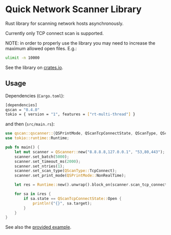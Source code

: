 # Quick Network Scanner Library

Rust library for scanning network hosts asynchronously.

Currently only TCP connect scan is supported.

NOTE: in order to properly use the library you may need to increase the maximum
allowed open files. E.g.:

```bash
ulimit -n 10000
```

See the library on [crates.io](https://crates.io/crates/qscan).

## Usage

Dependencies (`Cargo.toml`):

```bash
[dependencies]
qscan = "0.4.0"
tokio = { version = "1", features = ["rt-multi-thread"] }
```

and then (`src/main.rs`):

```rust
use qscan::qscanner::{QSPrintMode, QScanTcpConnectState, QScanType, QScanner};
use tokio::runtime::Runtime;

pub fn main() {
    let mut scanner = QScanner::new("8.8.8.8,127.0.0.1", "53,80,443");
    scanner.set_batch(5000);
    scanner.set_timeout_ms(2000);
    scanner.set_ntries(1);
    scanner.set_scan_type(QScanType::TcpConnect);
    scanner.set_print_mode(QSPrintMode::NonRealTime);

    let res = Runtime::new().unwrap().block_on(scanner.scan_tcp_connect());

    for sa in &res {
        if sa.state == QScanTcpConnectState::Open {
            println!("{}", sa.target);
        }
    }
}
```

See also the [provided example](./examples/scan.rs).
